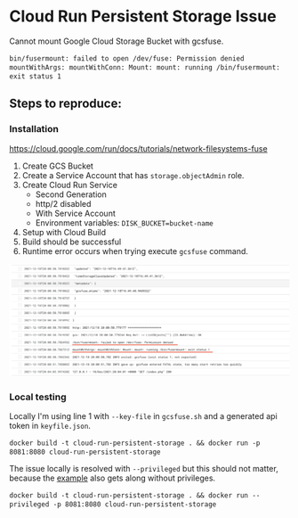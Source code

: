 # Cloud Run Persistent Storage Issue
Cannot mount Google Cloud Storage Bucket with gcsfuse. 
```
bin/fusermount: failed to open /dev/fuse: Permission denied
mountWithArgs: mountWithConn: Mount: mount: running /bin/fusermount: exit status 1
```

## Steps to reproduce:

### Installation
https://cloud.google.com/run/docs/tutorials/network-filesystems-fuse
1. Create GCS Bucket
2. Create a Service Account that has `storage.objectAdmin` role.
3. Create Cloud Run Service
    * Second Generation
    * http/2 disabled
    * With Service Account
    * Environment variables: `DISK_BUCKET=bucket-name`
4. Setup with Cloud Build
5. Build should be successful
6. Runtime error occurs when trying execute `gcsfuse` command.

![screenshot1](./screenshots/screenshot01.png)

### Local testing
Locally I'm using line 1 with `--key-file` in `gcsfuse.sh` and a generated api token in `keyfile.json`. 
```
docker build -t cloud-run-persistent-storage . && docker run -p 8081:8080 cloud-run-persistent-storage
```

The issue locally is resolved with `--privileged` but this should not matter, because the [example](https://cloud.google.com/run/docs/tutorials/network-filesystems-fuse) also gets along without privileges.
```
docker build -t cloud-run-persistent-storage . && docker run --privileged -p 8081:8080 cloud-run-persistent-storage
```